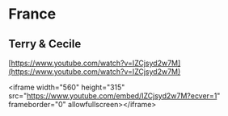 # France

## Terry & Cecile

[https://www.youtube.com/watch?v=IZCjsyd2w7M](https://www.youtube.com/watch?v=IZCjsyd2w7M)

&lt;iframe width="560" height="315" src="https://www.youtube.com/embed/IZCjsyd2w7M?ecver=1" frameborder="0" allowfullscreen&gt;&lt;/iframe&gt;



